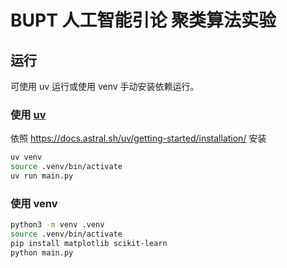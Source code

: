 # BUPT 人工智能引论 聚类算法实验

## 运行

可使用 uv 运行或使用 venv 手动安装依赖运行。

### 使用 [uv](https://docs.astral.sh/uv/)

依照 https://docs.astral.sh/uv/getting-started/installation/ 安装

```bash
uv venv
source .venv/bin/activate
uv run main.py
```

### 使用 venv

```bash
python3 -m venv .venv
source .venv/bin/activate
pip install matplotlib scikit-learn
python main.py
```